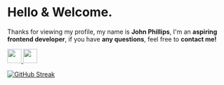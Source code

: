 # Hello & Welcome.

Thanks for viewing my profile, my name is **John Phillips**, I'm an **aspiring frontend developer**, if you have **any questions**, feel free to **contact me!**

<a href="google.com" target="_blank">
    <img height="32" width="32" src="https://cdn.jsdelivr.net/npm/simple-icons@v5/icons/gmail.svg">
    </img>
</a>
<a href="google.com" target="_blank">
    <img height="32" width="32" src="https://cdn.jsdelivr.net/npm/simple-icons@v5/icons/linkedin.svg">
    </img>
</a>

[![GitHub Streak](http://github-readme-streak-stats.herokuapp.com?user=coldlombax&ring=00ACDD&fire=0083A9&sideLabels=00ACDD&currStreakLabel=0083A9)](https://git.io/streak-stats)
